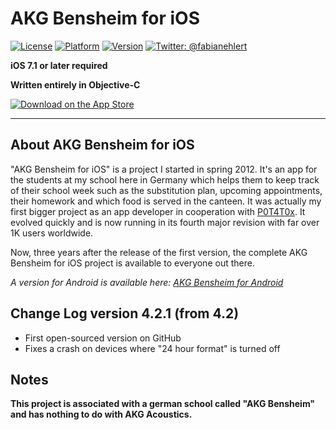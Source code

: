 # AKG Bensheim for iOS

[![License](https://img.shields.io/badge/license-MIT-lightgrey.svg)]()
[![Platform](https://img.shields.io/badge/platform-iOS-yellow.svg)]()
[![Version](https://img.shields.io/badge/version-4.2.1-green.svg)]()
[![Twitter: @fabianehlert](https://img.shields.io/badge/twitter-fabianehlert-blue.svg)](https://twitter.com/fabianehlert)

**iOS 7.1 or later required**

**Written entirely in Objective-C**

[![Download on the App Store](http://linkmaker.itunes.apple.com/images/badges/en-us/badge_appstore-lrg.svg)](https://geo.itunes.apple.com/de/app/akg-bensheim/id573003773?mt=8)
***

## About AKG Bensheim for iOS

"AKG Bensheim for iOS" is a project I started in spring 2012. It's an app for the students at my school here in Germany which helps them to keep track of their school week such as the substitution plan, upcoming appointments, their homework and which food is served in the canteen. It was actually my first bigger project as an app developer in cooperation with [P0T4T0x](https://github.com/P0T4T0x). It evolved quickly and is now running in its fourth major revision with far over 1K users worldwide.

Now, three years after the release of the first version, the complete AKG Bensheim for iOS project is available to everyone out there.

_A version for Android is available here: [AKG Bensheim for Android](https://github.com/P0T4T0x/AKGBensheim)_

## Change Log version 4.2.1 (from 4.2)

* First open-sourced version on GitHub
* Fixes a crash on devices where "24 hour format" is turned off

## Notes
**This project is associated with a german school called "AKG Bensheim" and has nothing to do with AKG Acoustics.**
